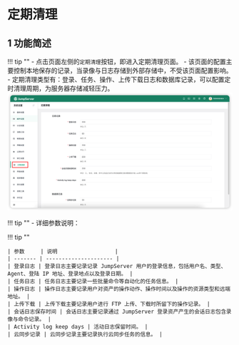 # 定期清理
## 1 功能简述
!!! tip ""
    - 点击页面左侧的`定期清理`按钮，即进入定期清理页面。
    - 该页面的配置主要控制本地保存的记录，当录像与日志存储到外部存储中，不受该页面配置影响。
    - 定期清理类型有：登录、任务、操作、上传下载日志和数据库记录，可以配置定时清理周期，为服务器存储减轻压力。
![regular_clean01](../../img/regular_clean01.png)

!!! tip ""
    - 详细参数说明：

!!! tip ""

    | 参数     | 说明                  |
    | ------- | --------------------- |
    | 登录日志 | 登录日志主要记录记录 JumpServer 用户的登录信息，包括用户名、类型、Agent、登陆 IP 地址、登录地点以及登录日期。 |
    | 任务日志 | 任务日志主要记录一些批量命令等自动化的任务信息。 |
    | 操作日志 | 操作日志主要记录用户对资产的操作动作、操作时间以及操作的资源类型和远端地址。 |
    | 上传下载 | 上传下载主要记录用户进行 FTP 上传、下载时所留下的操作记录。 |
    | 会话日志保存时间 | 会话日志主要记录通过 JumpServer 登录资产产生的会话日志包含录像与命令记录。 |
    | Activity log keep days | 活动日志保留时间。 |
    | 云同步记录 | 云同步记录主要记录执行云同步任务的信息。 |